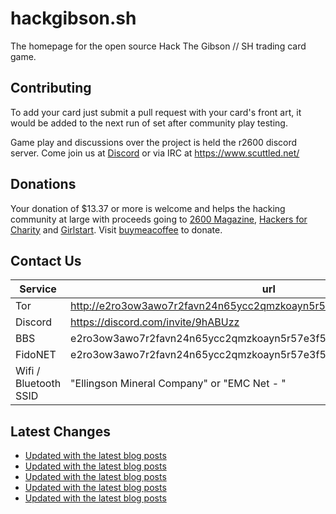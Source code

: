 # hackgibson.sh
The homepage for the open source Hack The Gibson // SH trading card game.


## Contributing

To add your card just submit a pull request with your card's front art, it would be added to the next run of set after community play testing.

Game play and discussions over the project is held the r2600 discord server. Come join us at [Discord](https://discord.com/invite/9hABUzz) or via IRC at https://www.scuttled.net/


## Donations

Your donation of $13.37 or more is welcome and helps the hacking community at large with proceeds going to [2600 Magazine](https://2600.com/), [Hackers for Charity](https://hackersforcharity.org) and [Girlstart](https://girlstart.org).  Visit [buymeacoffee](https://www.buymeacoffee.com/hackgibson.sh) to donate.


## Contact Us

Service | url
-|-
Tor | http://e2ro3ow3awo7r2favn24n65ycc2qmzkoayn5r57e3f56nvjwdcgg32ad.onion
Discord | https://discord.com/invite/9hABUzz
BBS | e2ro3ow3awo7r2favn24n65ycc2qmzkoayn5r57e3f56nvjwdcgg32ad.onion:23
FidoNET | e2ro3ow3awo7r2favn24n65ycc2qmzkoayn5r57e3f56nvjwdcgg32ad.onion:24554
Wifi / Bluetooth SSID | "Ellingson Mineral Company" or "EMC Net - <fidonet address>"

## Latest Changes
<!-- BLOG-POST-LIST:START -->
- [Updated with the latest blog posts](https://github.com/DFW2600/hackgibson.sh/commit/5bcfbf5c1a70a7ad244783add98a1eb3f8f4e6f4)
- [Updated with the latest blog posts](https://github.com/DFW2600/hackgibson.sh/commit/088a57d43947e286c61bcc17663574f4a500c25e)
- [Updated with the latest blog posts](https://github.com/DFW2600/hackgibson.sh/commit/e995a47e3937dc2980f8b37cb95736233bc09ebf)
- [Updated with the latest blog posts](https://github.com/DFW2600/hackgibson.sh/commit/b77caf70b832b5ac7af784d57aac2c4394bd758c)
- [Updated with the latest blog posts](https://github.com/DFW2600/hackgibson.sh/commit/b4826eaf6b0b12e927a400918e6b07d87db4c059)
<!-- BLOG-POST-LIST:END -->
